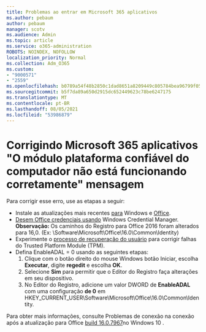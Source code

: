 ```yaml
---
title: Problemas ao entrar em Microsoft 365 aplicativos
ms.author: pebaum
author: pebaum
manager: scotv
ms.audience: Admin
ms.topic: article
ms.service: o365-administration
ROBOTS: NOINDEX, NOFOLLOW
localization_priority: Normal
ms.collection: Adm_O365
ms.custom:
- "9000571"
- "2559"
ms.openlocfilehash: b0789a54f48b2850c1dad8651a8209449c805784bea96799f05e67c4bc43fdb0
ms.sourcegitcommit: b5f7da89a650d2915dc652449623c78be6247175
ms.translationtype: MT
ms.contentlocale: pt-BR
ms.lasthandoff: 08/05/2021
ms.locfileid: "53986879"
---
```

# <a name="fixing-the-microsoft-365-apps-your-computers-trusted-platform-module-is-not-functioning-properly-message"></a>Corrigindo Microsoft 365 aplicativos "O módulo plataforma confiável do computador não está funcionando corretamente" mensagem

Para corrigir esse erro, use as etapas a seguir:

- Instale as atualizações mais recentes [para](https://support.microsoft.com/help/4027667/windows-10-update) Windows e [Office](https://support.office.com/article/update-office-and-your-computer-with-microsoft-update-2ab296f3-7f03-43a2-8e50-46de917611c5).
- [Desem Office credenciais usando](https://docs.microsoft.com/office/troubleshoot/office-suite-issues/another-account-already-signed-in#step-4-clear-cached-credentials-on-the-computer) Windows Credential Manager.<br/>
    **Observação:** Os caminhos do Registro para Office 2016 foram alterados para 16,0. (Ex: \Software\Microsoft\Office\16.0\Common\Identity\)
- Experimente o [processo de recuperação do usuário](https://docs.microsoft.com/office365/troubleshoot/administration/connection-issue-when-sign-in-office-2016#symptom-2) para corrigir falhas do Trusted Platform Module (TPM).
- Defina EnableADAL = 0 usando as seguintes etapas:  
    1. Clique com o botão direito do mouse Windows botão Iniciar, escolha **Executar**, digite **regedit** e escolha **OK**.
    2. Selecione **Sim** para permitir que o Editor do Registro faça alterações em seu dispositivo.
    3. No Editor do Registro, adicione um valor DWORD de **EnableADAL** com uma configuração **de 0** em HKEY_CURRENT_USER\Software\Microsoft\Office\16.0\Common\Identity.

Para obter mais informações, consulte Problemas de conexão na conexão após a atualização para Office [build 16.0.7967](https://docs.microsoft.com/office365/troubleshoot/administration/connection-issue-when-sign-in-office-2016)no Windows 10 .